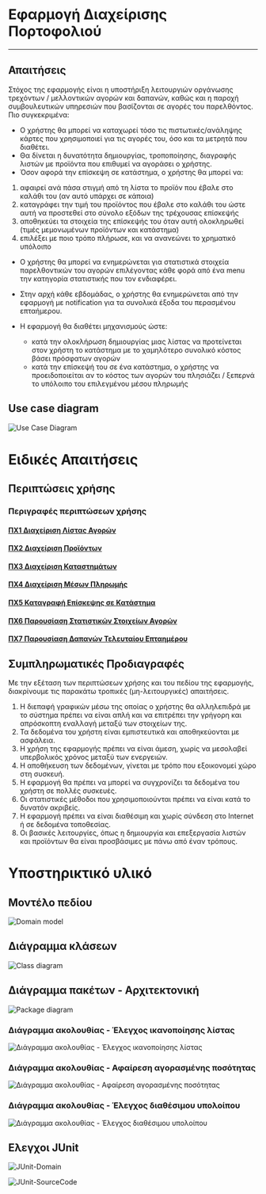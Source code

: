 # Εφαρμογή Διαχείρισης Πορτοφολιού
-----------
## Απαιτήσεις
Στόχος της εφαρμογής είναι η υποστήριξη λειτουργιών οργάνωσης τρεχόντων / μελλοντικών αγορών και δαπανών, καθώς και η παροχή συμβουλευτικών υπηρεσιών που βασίζονται σε αγορές του παρελθόντος. Πιο συγκεκριμένα:
* Ο χρήστης θα μπορεί να καταχωρεί τόσο τις πιστωτικές/ανάληψης κάρτες που χρησιμοποιεί για τις αγορές του, όσο και τα μετρητά που διαθέτει.
* Θα δίνεται η δυνατότητα δημιουργίας, τροποποίησης, διαγραφής λιστών με προϊόντα που επιθυμεί να αγοράσει ο χρήστης.
* Όσον αφορά την επίσκεψη σε κατάστημα, ο χρήστης θα μπορεί να:
 1. αφαιρεί ανά πάσα στιγμή από τη λίστα το προϊόν που έβαλε στο καλάθι του (αν αυτό υπάρχει σε κάποια)
 2. καταγράφει την τιμή του προϊόντος που έβαλε στο καλάθι του ώστε αυτή να προστεθεί στο σύνολο εξόδων της τρέχουσας επίσκεψής
 3. αποθηκεύει τα στοιχεία της επίσκεψής του όταν αυτή ολοκληρωθεί (τιμές μεμονωμένων προϊόντων και κατάστημα)
 4. επιλέξει με ποιο τρόπο πλήρωσε, και να ανανεώνει το χρηματικό υπόλοιπο
 
* Ο χρήστης θα μπορεί να ενημερώνεται για στατιστικά στοιχεία παρελθοντικών του αγορών επιλέγοντας κάθε φορά από ένα menu την κατηγορία στατιστικής που τον ενδιαφέρει.
* Στην αρχή κάθε εβδομάδας, ο χρήστης θα ενημερώνεται από την εφαρμογή με notification για τα συνολικά έξοδα του περασμένου επταήμερου.

* Η εφαρμογή θα διαθέτει μηχανισμούς ώστε:
    - κατά την ολοκλήρωση δημιουργίας μιας λίστας να προτείνεται στον χρήστη το κατάστημα με το χαμηλότερο συνολικό κόστος βάσει πρόσφατων αγορών
    - κατά την επίσκεψή του σε ένα κατάστημα, ο χρήστης να προειδοποιείται αν το κόστος των αγορών του πλησιάζει / ξεπερνά το υπόλοιπο του επιλεγμένου μέσου πληρωμής

## Use case diagram

![Use Case Diagram](../Scope_and_definition/use-case-diagram.png "Περιπτώσεις Χρήσης")

# Ειδικές Απαιτήσεις 

## Περιπτώσεις χρήσης

### Περιγραφές περιπτώσεων χρήσης

#### [ΠΧ1 Διαχείριση Λίστας Αγορών](uc1-list-management.md)

#### [ΠΧ2 Διαχείριση Προϊόντων](uc2-product-management.md)

#### [ΠΧ3 Διαχείριση Καταστημάτων](uc3-store-management.md)

#### [ΠΧ4 Διαχείριση Μέσων Πληρωμής](uc4-payment-method-management.md)

#### [ΠΧ5 Καταγραφή Επίσκεψης σε Κατάστημα](uc5-store-visit.md)

#### [ΠΧ6 Παρουσίαση Στατιστικών Στοιχείων Αγορών](uc6-statistics-presentation.md)

#### [ΠΧ7 Παρουσίαση Δαπανών Τελευταίου Επταημέρου](uc7-weekly-expenses-presentation.md)

####

## Συμπληρωματικές Προδιαγραφές 

Με την εξέταση των περιπτώσεων χρήσης και του πεδίου της εφαρμογής, διακρίνουμε τις παρακάτω τροπικές (μη-λειτουργικές) απαιτήσεις.

1. Η διεπαφή γραφικών μέσω της οποίας ο χρήστης θα αλληλεπιδρά με το σύστημα πρέπει να είναι απλή και να επιτρέπει την γρήγορη και απρόσκοπτη εναλλαγή μεταξύ των στοιχείων της.
2. Τα δεδομένα του χρήστη είναι εμπιστευτικά και αποθηκεύονται με ασφάλεια.
3. Η χρήση της εφαρμογής πρέπει να είναι άμεση, χωρίς να μεσολαβεί υπερβολικός χρόνος μεταξύ των ενεργειών.
4. Η αποθήκευση των δεδομένων, γίνεται με τρόπο που εξοικονομεί χώρο στη συσκευή.
5. Η εφαρμογή θα πρέπει να μπορεί να συγχρονίζει τα δεδομένα του χρήστη σε πολλές συσκευές.
6. Οι στατιστικές μέθοδοι που χρησιμοποιούνται πρέπει να είναι κατά το δυνατόν ακριβείς.
7. Η εφαρμογή πρέπει να είναι διαθέσιμη και χωρίς σύνδεση στο Internet ή σε δεδομένα τοποθεσίας.
8. Οι βασικές λειτουργίες, όπως η δημιουργία και επεξεργασία λιστών και προϊόντων θα είναι προσβάσιμες με πάνω από έναν τρόπους.
 
 
# Υποστηρικτικό υλικό

## Μοντέλο πεδίου
![Domain model](../Scope_and_definition/domain-model.png "Μοντέλο πεδίου")

## Διάγραμμα κλάσεων
![Class diagram](../Scope_and_definition/class-diagram.png "Διάγραμμα κλάσεων")

## Διάγραμμα πακέτων - Αρχιτεκτονική
![Package diagram](../Scope_and_definition/package-diagram.png "Διάγραμμα πακέτων")

### Διάγραμμα ακολουθίας - Έλεγχος ικανοποίησης λίστας
![Διάγραμμα ακολουθίας - Έλεγχος ικανοποίησης λίστας](../Scope_and_definition/sequence-ShoppingListisActive.png)

### Διάγραμμα ακολουθίας - Αφαίρεση αγορασμένης ποσότητας
![Διάγραμμα ακολουθίας - Αφαίρεση αγορασμένης ποσότητας](../Scope_and_definition/sequence-removeBoughtQuantity.png)


### Διάγραμμα ακολουθίας - Έλεγχος διαθέσιμου υπολοίπου
![Διάγραμμα ακολουθίας - Έλεγχος διαθέσιμου υπολοίπου](../Scope_and_definition/sequence-closeToBudget.png)



## Ελεγχοι JUnit
![JUnit-Domain](./Statistics/JUnit-DomainResults.png "Αποτελέσματα JUnit στο domain")

![JUnit-SourceCode](./Statistics/JUnit-SourceCodeResults.png "Αποτελέσματα για όλες τις κλάσεις του χαμηλότερου επιπέδου")

